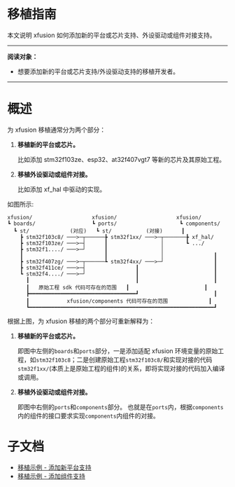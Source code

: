# 移植指南

本文说明 xfusion 如何添加新的平台或芯片支持、外设驱动或组件对接支持。

---

**阅读对象：**

- 想要添加新的平台或芯片支持/外设驱动支持的移植开发者。

---

# 概述

为 xfusion 移植通常分为两个部分：

1. **移植新的平台或芯片。**

   比如添加 stm32f103ze、esp32、at32f407vgt7 等新的芯片及其原始工程。

1. **移植外设驱动或组件对接。**

   比如添加 xf_hal 中驱动的实现。

如图所示:

```
xfusion/                   xfusion/                   xfusion/
┗ boards/                  ┗ ports/                    ┗ components/
  ┗ st/             (对应)   ┗ st/           (对接)      ┃
    ┣ stm32f103c8/ ───>─┬──────╊ stm32f1xx/ ───>─┬───────╊ xf_hal/
    ┣ stm32f103ze/ ───>─┤      ┃                 │       ┗ .../
    ┣ stm32f1..../ ───>─┘      ┃                 │
    ┃                          ┃                 │                ┃
    ┣ stm32f407zg/ ───>─┬──────┺ stm32f4xx/ ───>─┘                ┃
    ┣ stm32f411ce/ ───>─┤                ┃                        ┃
    ┗ stm32f4..../ ───>─┘                ┃                        ┃
      ┃                                  ┃                        ┃
      ┃   原始工程 sdk 代码可存在的范围   ┃                        ┃
      ┣━━━━━━━━━━━━━━━━━━━━━━━━━━━━━━━━━━┛                        ┃
      ┃            xfusion/components 代码可存在的范围             ┃
      ┗━━━━━━━━━━━━━━━━━━━━━━━━━━━━━━━━━━━━━━━━━━━━━━━━━━━━━━━━━━━┛
```

根据上图，为 xfusion 移植的两个部分可重新解释为：

1. **移植新的平台或芯片。**

   即图中左侧的`boards`和`ports`部分，一是添加适配 xfusion 环境变量的原始工程，如`stm32f103c8`；二是创建原始工程`stm32f103c8/`和实现对接的代码`stm32f1xx/`(本质上是原始工程的组件)的关系，即将实现对接的代码加入编译或调用。

1. **移植外设驱动或组件对接。**

   即图中右侧的`ports`和`components`部分。
   也就是在`ports`内，根据`components`内的组件的接口要求实现`components`内组件的对接。

# 子文档

- [移植示例 - 添加新平台支持](./porting_new_platform_support.md)
- [移植示例 - 添加组件支持](./porting_component_support.md)
